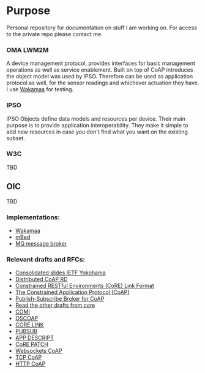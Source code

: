 # Purpose
Personal repository for documentation on stuff I am working on. 
For access to the private repo please contact me.

### OMA LWM2M 
A device management protocol, provides interfaces for basic management operations as well as service enablement. Built on top of CoAP introduces the object model was used by IPSO. Therefore can be used as application protocol as well, for the sensor readings and whichever actuation they have.
I use [Wakamaa](https://github.com/eclipse/wakaama) for testing.

### IPSO
IPSO Objects define data models and resources per device. Their main purpose is to provide application interoperability. They make it simple to add new resources in case you don't find what you want on the existing subset. 

### W3C
TBD

## OIC
TBD

### Implementations:

* [Wakamaa](https://github.com/eclipse/wakaama)
* [mBed](https://en.wikipedia.org/wiki/Mbed)
* [MQ message broker](http://mosquitto.org/)

### Relevant drafts and RFCs:
* [Consolidated slides IETF Yokohama](https://www.ietf.org/proceedings/93/slides/slides-93-core-0.pdf)
* [Distributed CoAP RD](https://datatracker.ietf.org/doc/rfc7650/)
* [Constrained RESTful Environments (CoRE) Link Format](https://tools.ietf.org/html/rfc6690)
* [The Constrained Application Protocol (CoAP)](https://tools.ietf.org/html/rfc7252)
* [Publish-Subscribe Broker for CoAP](https://tools.ietf.org/html/draft-koster-core-coap-pubsub-01)
* [Read the other drafts from core](https://tools.ietf.org/agenda/93/)
* [COMI](http://tools.ietf.org/html/draft-vanderstok-core-comi-07)
* [OSCOAP](https://tools.ietf.org/html/draft-selander-ace-object-security-02)
* [CORE LINK](https://tools.ietf.org/html/rfc6690)
* [PUBSUB](http://tools.ietf.org/html/draft-koster-core-coap-pubsub-02)
* [APP DESCRIPT](https://tools.ietf.org/html/draft-hartke-core-apps-01)
* [CoRE PATCH](http://tools.ietf.org/html/draft-vanderstok-core-patch-01)
* [Websockets CoAP](http://tools.ietf.org/html/draft-savolainen-core-coap-websockets-04)
* [TCP CoAP](http://tools.ietf.org/html/draft-tschofenig-core-coap-tcp-tls-04)
* [HTTP CoAP](http://tools.ietf.org/html/draft-ietf-core-http-mapping-07)